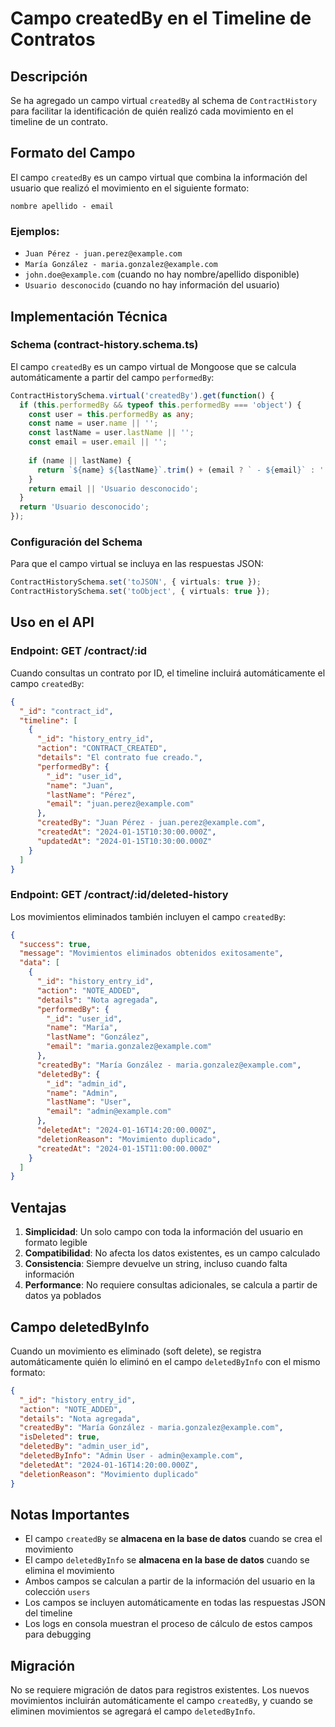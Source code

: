 # Campo createdBy en el Timeline de Contratos

## Descripción

Se ha agregado un campo virtual `createdBy` al schema de `ContractHistory` para facilitar la identificación de quién realizó cada movimiento en el timeline de un contrato.

## Formato del Campo

El campo `createdBy` es un campo virtual que combina la información del usuario que realizó el movimiento en el siguiente formato:

```
nombre apellido - email
```

### Ejemplos:
- `Juan Pérez - juan.perez@example.com`
- `María González - maria.gonzalez@example.com`
- `john.doe@example.com` (cuando no hay nombre/apellido disponible)
- `Usuario desconocido` (cuando no hay información del usuario)

## Implementación Técnica

### Schema (contract-history.schema.ts)

El campo `createdBy` es un campo virtual de Mongoose que se calcula automáticamente a partir del campo `performedBy`:

```typescript
ContractHistorySchema.virtual('createdBy').get(function() {
  if (this.performedBy && typeof this.performedBy === 'object') {
    const user = this.performedBy as any;
    const name = user.name || '';
    const lastName = user.lastName || '';
    const email = user.email || '';
    
    if (name || lastName) {
      return `${name} ${lastName}`.trim() + (email ? ` - ${email}` : '');
    }
    return email || 'Usuario desconocido';
  }
  return 'Usuario desconocido';
});
```

### Configuración del Schema

Para que el campo virtual se incluya en las respuestas JSON:

```typescript
ContractHistorySchema.set('toJSON', { virtuals: true });
ContractHistorySchema.set('toObject', { virtuals: true });
```

## Uso en el API

### Endpoint: GET /contract/:id

Cuando consultas un contrato por ID, el timeline incluirá automáticamente el campo `createdBy`:

```json
{
  "_id": "contract_id",
  "timeline": [
    {
      "_id": "history_entry_id",
      "action": "CONTRACT_CREATED",
      "details": "El contrato fue creado.",
      "performedBy": {
        "_id": "user_id",
        "name": "Juan",
        "lastName": "Pérez",
        "email": "juan.perez@example.com"
      },
      "createdBy": "Juan Pérez - juan.perez@example.com",
      "createdAt": "2024-01-15T10:30:00.000Z",
      "updatedAt": "2024-01-15T10:30:00.000Z"
    }
  ]
}
```

### Endpoint: GET /contract/:id/deleted-history

Los movimientos eliminados también incluyen el campo `createdBy`:

```json
{
  "success": true,
  "message": "Movimientos eliminados obtenidos exitosamente",
  "data": [
    {
      "_id": "history_entry_id",
      "action": "NOTE_ADDED",
      "details": "Nota agregada",
      "performedBy": {
        "_id": "user_id",
        "name": "María",
        "lastName": "González",
        "email": "maria.gonzalez@example.com"
      },
      "createdBy": "María González - maria.gonzalez@example.com",
      "deletedBy": {
        "_id": "admin_id",
        "name": "Admin",
        "lastName": "User",
        "email": "admin@example.com"
      },
      "deletedAt": "2024-01-16T14:20:00.000Z",
      "deletionReason": "Movimiento duplicado",
      "createdAt": "2024-01-15T11:00:00.000Z"
    }
  ]
}
```

## Ventajas

1. **Simplicidad**: Un solo campo con toda la información del usuario en formato legible
2. **Compatibilidad**: No afecta los datos existentes, es un campo calculado
3. **Consistencia**: Siempre devuelve un string, incluso cuando falta información
4. **Performance**: No requiere consultas adicionales, se calcula a partir de datos ya poblados

## Campo deletedByInfo

Cuando un movimiento es eliminado (soft delete), se registra automáticamente quién lo eliminó en el campo `deletedByInfo` con el mismo formato:

```json
{
  "_id": "history_entry_id",
  "action": "NOTE_ADDED",
  "details": "Nota agregada",
  "createdBy": "María González - maria.gonzalez@example.com",
  "isDeleted": true,
  "deletedBy": "admin_user_id",
  "deletedByInfo": "Admin User - admin@example.com",
  "deletedAt": "2024-01-16T14:20:00.000Z",
  "deletionReason": "Movimiento duplicado"
}
```

## Notas Importantes

- El campo `createdBy` se **almacena en la base de datos** cuando se crea el movimiento
- El campo `deletedByInfo` se **almacena en la base de datos** cuando se elimina el movimiento
- Ambos campos se calculan a partir de la información del usuario en la colección `users`
- Los campos se incluyen automáticamente en todas las respuestas JSON del timeline
- Los logs en consola muestran el proceso de cálculo de estos campos para debugging

## Migración

No se requiere migración de datos para registros existentes. Los nuevos movimientos incluirán automáticamente el campo `createdBy`, y cuando se eliminen movimientos se agregará el campo `deletedByInfo`.

